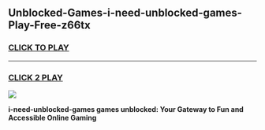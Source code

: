
## Unblocked-Games-i-need-unblocked-games-Play-Free-z66tx
<h3>
<a href="https://premium76.site?title=i-need-unblocked-games&ref=23A">CLICK TO PLAY</a></h3>
<hr>

<h3>
<a href="https://premium76.site?title=i-need-unblocked-games&ref=23A">CLICK 2 PLAY</a>
  
</h3>

<a href="https://premium76.site?title=i-need-unblocked-games&ref=23A"><img src="https://clearcache.store/games.png"></a>


**i-need-unblocked-games games unblocked: Your Gateway to Fun and Accessible Online Gaming**
